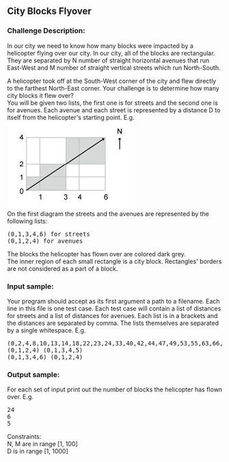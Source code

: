 <h2>City Blocks Flyover</h2>

<h3>Challenge Description:</h3>

<p>
    In our city we need to know how many blocks were impacted by a helicopter flying over our city. In our city,
    all of the blocks are rectangular. They are separated by N number of straight horizontal avenues that run East-West
    and M number of straight vertical streets which run North-South.
</p>
<p>
    A helicopter took off at the South-West corner of
    the city and flew directly to the farthest North-East corner. Your challenge is to determine how many city blocks
    it flew over?
<br>
    You will be given two lists, the first one is for streets and the second one is for avenues. Each avenue and each street is represented
    by a distance D to itself from the helicopter&apos;s starting point. E.g.
<br>

<img src="assets/fig-1.png" alt="Figure 1">

<br>
    On the first diagram the streets and the avenues are represented by the following lists:
</p>
<pre>(0,1,3,4,6) for streets
(0,1,2,4) for avenues</pre>
<p>
    The blocks the helicopter has flown over are colored dark grey.
<br>
    The inner region of each small rectangle is a city block. Rectangles&apos; borders are not considered as a part of a block.
<br>
</p>

<h3>Input sample:</h3>
<p>
    Your program should accept as its first argument a path to a filename. Each line in this file is one test case.
    Each test case will contain a list of distances for streets and a list of distances for avenues. Each list is
    in a brackets and the distances are separated by comma. The lists themselves are separated by a single whitespace.
    E.g.
</p>
<pre class="description-input-output">(0,2,4,8,10,13,14,18,22,23,24,33,40,42,44,47,49,53,55,63,66,81,87,91) (0,147,220)
(0,1,2,4) (0,1,3,4,5)
(0,1,3,4,6) (0,1,2,4)</pre>

<h3>Output sample:</h3>
<p>
    For each set of input print out the number of blocks the helicopter has flown over. E.g.
</p>
<pre class="description-input-output">24
6
5</pre>
<p>
    Constraints:
<br>
    N, M are in range [1, 100]
<br>
    D is in range [1, 1000]
</p>
